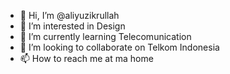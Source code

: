 - 👋 Hi, I’m @aliyuzikrullah
- 👀 I’m interested in Design
- 🌱 I’m currently learning Telecomunication
- 💞️ I’m looking to collaborate on Telkom Indonesia
- 📫 How to reach me at ma home

<!---
aliyuzikrullah/aliyuzikrullah is a ✨ special ✨ repository because its `README.md` (this file) appears on your GitHub profile.
You can click the Preview link to take a look at your changes.
--->
